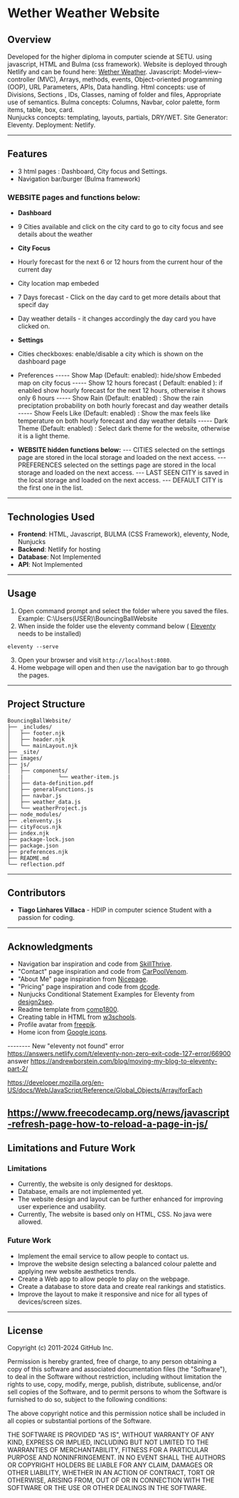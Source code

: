 
# Wether Weather Website

## Overview
Developed for the higher diploma in computer sciende at SETU. using javascript, HTML and Bulma (css framework).
Website is deployed through Netlify and can be found here: [Wether Weather](whetherweathervillaca.netlify.app).
Javascript: Model–view–controller (MVC), Arrays, methods, events, Object-oriented programming (OOP), URL Parameters, APIs, Data handling.
Html concepts: use of Divisions, Sections , IDs, Classes, naming of folder and files, Appropriate use of semantics.
Bulma concepts: Columns, Navbar, color palette, form items, table, box, card.  
Nunjucks concepts: templating, layouts, partials, DRY/WET. 
Site Generator: Eleventy. 
Deployment: Netlify.

---

## Features
- 3 html pages :  Dashboard, City focus and Settings.
- Navigation bar/burger (Bulma framework)
### WEBSITE pages and functions below:
- **Dashboard**
- 9 Cities available and click on the city card to go to city focus and see details about the weather
- **City Focus** 
- Hourly forecast for the next 6 or 12 hours from the current hour of the current day
- City location map embeded 
- 7 Days forecast - Click on the day card to get more details about that specif day 
- Day weather details - it changes accordingly the day card you have clicked on. 
- **Settings**
- Cities checkboxes: enable/disable a city which is shown on the dashboard page 
- Preferences
----- Show Map (Default: enabled): hide/show Embeded map on city focus
----- Show 12 hours forecast ( Default: enabled ): if enabled show hourly forecast for the next 12 hours, otherwise it shows only 6 hours
----- Show Rain (Default: enabled) : Show the rain preciptation probability on both hourly forecast and day weather details 
----- Show Feels Like (Default: enabled) : Show the max feels like temperature on both hourly forecast and day weather details 
----- Dark Theme (Default: enabled) : Select dark theme for the website, otherwise it is a light theme. 

- **WEBSITE hidden functions below:** 
--- CITIES selected on the settings page are stored in the local storage and loaded on the next access.
--- PREFERENCES selected on the settings page are stored in the local storage and loaded on the next access.
--- LAST SEEN CITY is saved in the local storage and loaded on the next access.
--- DEFAULT CITY is the first one in the list. 

---

## Technologies Used

- **Frontend**: HTML, Javascript, BULMA (CSS Framework), eleventy, Node, Nunjucks 
- **Backend**: Netlify for hosting
- **Database**: Not Implemented
- **API**: Not Implemented

---

## Usage

1. Open command prompt and select the folder where you saved the files. Example: C:\Users\(USER)\BouncingBallWebsite
2. When inside the folder use the eleventy command below ( [Eleventy](https://www.11ty.dev/docs/) needs to be installed)
```
eleventy --serve
```
3. Open your browser and visit `http://localhost:8080`.
4. Home webpage will open and then use the navigation bar to go through the pages. 

---

## Project Structure

```
BouncingBallWebsite/
├── _includes/
│   ├── footer.njk
│   ├── header.njk
│   └── mainLayout.njk
├── _site/
├── images/
├── js/
│   ├── components/
|   |           └── weather-item.js
│   ├── data-definition.pdf
│   ├── generalFunctions.js
│   ├── navbar.js
│   ├── weather_data.js
│   └── weatherProject.js
├── node_modules/
├── .elenventy.js
├── cityFocus.njk
├── index.njk
├── package-lock.json
├── package.json
├── preferences.njk
├── README.md
└── reflection.pdf
```

---

## Contributors
- **Tiago Linhares Villaca** - HDIP in computer science Student with a passion for coding.

---

## Acknowledgments

- Navigation bar inspiration and code from [SkillThrive](https://www.youtube.com/watch?v=PwWHL3RyQgk&t=621s).
- "Contact" page inspiration and code from [CarPoolVenom](https://www.youtube.com/watch?v=nwEB3Wxh5N0).
- "About Me" page inspiration from [Nicepage](https://nicepage.com/ht/1362604/creative-designer-profile-html-template).
- "Pricing" page inspiration and code from [dcode](https://www.youtube.com/watch?v=jfh0ZJFhj2w).
- Nunjucks Conditional Statement Examples for Eleventy from [design2seo](https://design2seo.com/blog/web-development/11ty/nunjucks-if-statement-for-eleventy/).
- Readme template from [comp1800](https://github.com/comp1800/web_template).
- Creating table in HTML from [w3schools](https://www.w3schools.com/html/html_tables.asp).
- Profile avatar from [freepik](https://www.freepik.com/).
- Home icon from [Google icons](https://fonts.google.com/icons).

-------- New
"eleventy not found" error https://answers.netlify.com/t/eleventy-non-zero-exit-code-127-error/66900  answer  https://andrewborstein.com/blog/moving-my-blog-to-eleventy-part-2/

https://developer.mozilla.org/en-US/docs/Web/JavaScript/Reference/Global_Objects/Array/forEach 

https://www.freecodecamp.org/news/javascript-refresh-page-how-to-reload-a-page-in-js/ 
---

## Limitations and Future Work
### Limitations

- Currently, the website is only designed for desktops. 
- Database, emails are not implemented yet. 
- The website design and layout can be further enhanced for improving user experience and usability.
- Currently, The website is based only on HTML, CSS. No java were allowed. 

### Future Work

- Implement the email service to allow people to contact us. 
- Improve the website design selecting a balanced colour palette and applying new website aesthetics trends.
- Create a Web app to allow people to play on the webpage. 
- Create a database to store data and create real rankings and statistics. 
- Improve the layout to make it responsive and nice for all types of devices/screen sizes. 

---

## License

Copyright (c) 2011-2024 GitHub Inc.

Permission is hereby granted, free of charge, to any person obtaining a copy of this software and associated documentation files (the "Software"), to deal in the Software without restriction, including without limitation the rights to use, copy, modify, merge, publish, distribute, sublicense, and/or sell copies of the Software, and to permit persons to whom the Software is furnished to do so, subject to the following conditions:

The above copyright notice and this permission notice shall be included in all copies or substantial portions of the Software.

THE SOFTWARE IS PROVIDED "AS IS", WITHOUT WARRANTY OF ANY KIND, EXPRESS OR IMPLIED, INCLUDING BUT NOT LIMITED TO THE WARRANTIES OF MERCHANTABILITY, FITNESS FOR A PARTICULAR PURPOSE AND NONINFRINGEMENT. IN NO EVENT SHALL THE AUTHORS OR COPYRIGHT HOLDERS BE LIABLE FOR ANY CLAIM, DAMAGES OR OTHER LIABILITY, WHETHER IN AN ACTION OF CONTRACT, TORT OR OTHERWISE, ARISING FROM, OUT OF OR IN CONNECTION WITH THE SOFTWARE OR THE USE OR OTHER DEALINGS IN THE SOFTWARE.
